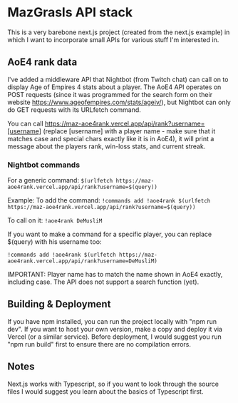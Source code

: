 # MazGrasls API stack

This is a very barebone next.js project (created from the next.js example) in which I want to incorporate small APIs for various stuff I'm interested in.

## AoE4 rank data

I've added a middleware API that Nightbot (from Twitch chat) can call on to display Age of Empires 4 stats about a player.
The AoE4 API operates on POST requests (since it was programmed for the search form on their website https://www.ageofempires.com/stats/ageiv/), but Nightbot can only do GET requests with its URLfetch command.

You can call https://maz-aoe4rank.vercel.app/api/rank?username=[username] (replace [username] with a player name - make sure that it matches case and special chars exactly like it is in AoE4), it will print a message about the players rank, win-loss stats, and current streak.

### Nightbot commands

For a generic command:
```$(urlfetch https://maz-aoe4rank.vercel.app/api/rank?username=$(query))```

Example: To add the command: ```!commands add !aoe4rank $(urlfetch https://maz-aoe4rank.vercel.app/api/rank?username=$(query))```

To call on it: ```!aoe4rank DeMusliM```
		 
If you want to make a command for a specific player, you can replace $(query) with his username too:

```!commands add !aoe4rank $(urlfetch https://maz-aoe4rank.vercel.app/api/rank?username=DeMusliM)```

IMPORTANT: Player name has to match the name shown in AoE4 exactly, including case. The API does not support a search function (yet).

## Building & Deployment

If you have npm installed, you can run the project locally with "npm run dev".
If you want to host your own version, make a copy and deploy it via Vercel (or a similar service). Before deployment, I would suggest you run "npm run build" first to ensure there are no compilation errors.

## Notes

Next.js works with Typescript, so if you want to look through the source files I would suggest you learn about the basics of Typescript first.
